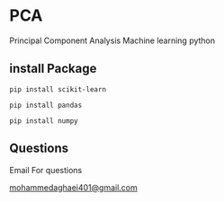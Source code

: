 # PCA
 Principal Component Analysis Machine learning python

## install Package
```
pip install scikit-learn
```

```
pip install pandas
```

```
pip install numpy
```
## Questions
Email For questions 

mohammedaghaei401@gmail.com